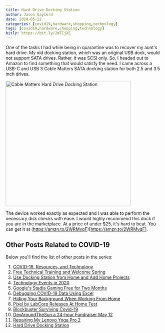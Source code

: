 ```yaml
---
title: Hard Drive Docking Station
author: Jason Gaylord
date: 2020-05-22
categories: [covid19,hardware,shopping,technology]
tags: [covid19,hardware,shopping,technology]
bitly: https://bit.ly/2WTIjXE
---
```


One of the tasks I had while being in quarantine was to recover my aunt's hard drive. My old docking station, which was an original USB dock, would not support SATA drives. Rather, it was SCSI only. So, I headed out to Amazon to find something that would satisfy the need. I came across a USB-C and USB 3 Cable Matters SATA docking station for both 2.5 and 3.5 inch drives.

<a href="https://amzn.to/2WRMvqF"><img src="https://cdn.jasongaylord.com/images/2020/05/23/hard-drive-dock.jpg" alt="Cable Matters Hard Drive Docking Station" style="width: 400px;" /></a>

The device worked exactly as expected and I was able to perform the necessary disk checks with ease. I would highly recommend this dock if you are in the marketplace. At a price of under $25, it's hard to beat. You can get it at (https://amzn.to/2WRMvqF)[https://amzn.to/2WRMvqF].

## Other Posts Related to COVID-19
Below you'll find the list of other posts in the series:

1. [COVID-19, Resources, and Technology](https://jasong.us/2wgSBqo)
2. [Free Technical Training and Welcome Spring](https://jasong.us/2XeHw3W)
3. [Use Docking Station from Home and Add Home Projects](https://jasong.us/3bRuoWK)
4. [Technology Events in 2020](https://jasong.us/2wvKshS)
5. [Google's Stadia Gaming Free for Two Months](https://jasong.us/3a9Rne9)
6. [Debugging COVID-19 Data Using Excel](https://jasong.us/2K5BhHV)
7. [Hiding Your Background When Working From Home](https://jasong.us/3enL8XE)
8. [Pixel by LabCorp Releases At Home Test](https://jasong.us/2xVsplI)
9. [Blockbuster Surviving Covid-19](https://jasong.us/2YduAvE)
10. [DevAroundTheSun a 24-hour Fundraiser May 12](https://jasong.us/2VWxxzm)
11. [Repairing My Lenovo Yoga Pro 2](https://bit.ly/2TtEfLv)
12. [Hard Drive Docking Station](https://bit.ly/2TtEfLv)

